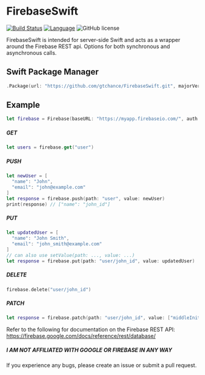 # FirebaseSwift
[![Build Status](https://api.travis-ci.org/gtchance/FirebaseSwift.svg?branch=master)](https://travis-ci.org/gtchance/FirebaseSwift) [![Language](https://img.shields.io/badge/language-Swift%203.0-orange.svg)](https://swift.org) ![GitHub license](https://img.shields.io/badge/license-MIT-blue.svg)

FirebaseSwift is intended for server-side Swift and acts as a wrapper around the Firebase REST api. Options for both synchronous and asynchronous calls.

## Swift Package Manager
```swift
.Package(url: "https://github.com/gtchance/FirebaseSwift.git", majorVersion: 1, minor: 1)
```

## Example
```swift
let firebase = Firebase(baseURL: "https://myapp.firebaseio.com/", auth: "mytoken")
```


##### GET
```swift
let users = firebase.get("user")
```

##### PUSH
```swift
let newUser = [
  "name": "John",
  "email": "john@example.com"
]
let response = firebase.push(path: "user", value: newUser)
print(response) // ["name": "john_id"]
```

##### PUT
```swift
let updatedUser = [
  "name": "John Smith",
  "email": "john_smith@example.com"
]
// can also use setValue(path: ..., value: ...)
let response = firebase.put(path: "user/john_id", value: updatedUser) 
```

##### DELETE
```swift
firebase.delete("user/john_id")
```

##### PATCH
```swift
let response = firebase.patch(path: "user/john_id", value: ["middleInitial: "T"])
```

Refer to the following for documentation on the Firebase REST API: https://firebase.google.com/docs/reference/rest/database/

##### I AM  NOT AFFILIATED WITH GOOGLE OR FIREBASE IN ANY WAY


If you experience any bugs, please create an issue or submit a pull request.
